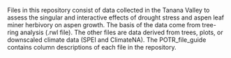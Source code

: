 Files in this repository consist of data collected in the Tanana Valley to assess the singular and interactive effects of drought stress and aspen leaf miner herbivory on aspen growth. The basis of the data come from tree-ring analysis (.rwl file). The other files are data derived from trees, plots, or downscaled climate data (SPEI and ClimateNA). The POTR_file_guide contains column descriptions of each file in the repository.
